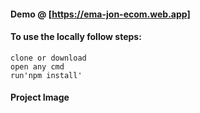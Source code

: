 #### Demo @ [https://ema-jon-ecom.web.app]

#### To use the locally follow steps:
  
```
clone or download 
open any cmd
run'npm install'
```
#### Project Image

